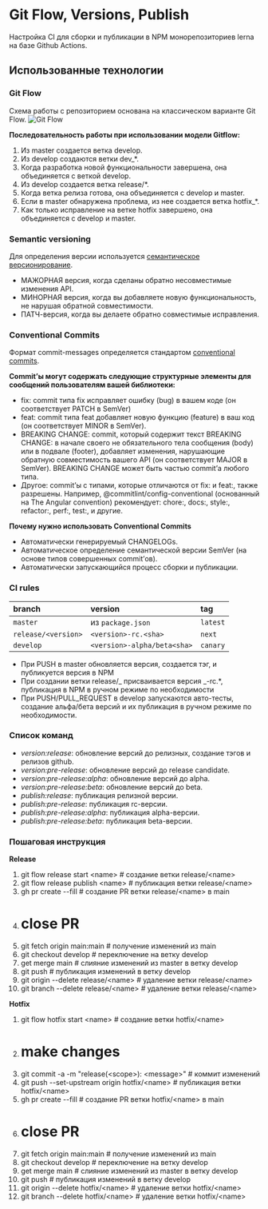 # Git Flow, Versions, Publish

Настройка CI для сборки и публикации в NPM
монорепозиториев lerna на базе Github Actions.

## Использованные технологии

### Git Flow

Схема работы с репозиторием основана на классическом варианте Git Flow.
![Git Flow](https://www.campingcoder.com/post/20180412-git-flow.png)

**Последовательность работы при использовании модели Gitflow:**

1. Из master создается ветка develop.
2. Из develop создаются ветки dev\_\*.
3. Когда разработка новой функциональности завершена, она объединяется с веткой
   develop.
4. Из develop создается ветка release/\*.
5. Когда ветка релиза готова, она объединяется с develop и master.
6. Если в master обнаружена проблема, из нее создается ветка hotfix\_\*.
7. Как только исправление на ветке hotfix завершено, она объединяется с develop
   и master.

### Semantic versioning

Для определения версии используется
[семантическое версионирование](https://semver.org/lang/ru/).

- МАЖОРНАЯ версия, когда сделаны обратно несовместимые изменения API.
- МИНОРНАЯ версия, когда вы добавляете новую функциональность, не нарушая
  обратной совместимости.
- ПАТЧ-версия, когда вы делаете обратно совместимые исправления.

### Conventional Commits

Формат commit-messages определяется стандартом
[conventional commits](https://www.conventionalcommits.org/en/v1.0.0/).

**Commit’ы могут содержать следующие структурные элементы для сообщений
пользователям вашей библиотеки:**

- fix: commit типа fix исправляет ошибку (bug) в вашем коде (он соответствует
  PATCH в SemVer)
- feat: commit типа feat добавляет новую функцию (feature) в ваш код (он
  соответствует MINOR в SemVer).
- BREAKING CHANGE: commit, который содержит текст BREAKING CHANGE: в начале
  своего не обязательного тела сообщения (body) или в подвале (footer),
  добавляет изменения, нарушающие обратную совместимость вашего API (он
  соответствует MAJOR в SemVer). BREAKING CHANGE может быть частью commit’а
  любого типа.
- Другое: commit’ы с типами, которые отличаются от fix: и feat:, также
  разрешены. Например, @commitlint/config-conventional (основанный на The
  Angular convention) рекомендует: chore:, docs:, style:, refactor:, perf:,
  test:, и другие.

**Почему нужно использовать Conventional Commits**

- Автоматически генерируемый CHANGELOGs.
- Автоматическое определение семантической версии SemVer (на основе типов
  совершенных commit’ов).
- Автоматически запускающийся процесс сборки и публикации.

### CI rules

| branch              | version                     | tag      |
| :------------------ | :-------------------------- | :------- |
| `master`            | из `package.json`           | `latest` |
| `release/<version>` | `<version>-rc.<sha>`        | `next`   |
| `develop`           | `<version>-alpha/beta<sha>` | `canary` |

- При PUSH в master обновляется версия, создается тэг, и публикуется версия в
  NPM
- При создании ветки release/_ присваивается версия _-rc.\*, публикация в NPM в
  ручном режиме по необходимости
- При PUSH/PULL_REQUEST в develop запускаются авто-тесты, создание альфа/бета
  версий и их публикация в ручном режиме по необходимости.

### Список команд

- _version:release_: обновление версий до релизных, создание тэгов и релизов
  github.
- _version:pre-release_: обновление версий до release candidate.
- _version:pre-release:alpha_: обновление версий до alpha.
- _version:pre-release:beta_: обновление версий до beta.
- _publish:release_: публикация релизной версии.
- _publish:pre-release_: публикация rc-версии.
- _publish:pre-release:alpha_: публикация alpha-версии.
- _publish:pre-release:beta_: публикация beta-версии.

### Пошаговая инструкция

**Release**
1. git flow release start \<name\> # создание ветки release/\<name\>
2. git flow release publish \<name\> # публикация ветки release/\<name\>
3. gh pr create --fill # создание PR ветки release/\<name\> в main
4. # close PR
5. git fetch origin main:main # получение изменений из main
6. git checkout develop # переключение на ветку develop
7. get merge main # слияние изменений из master в ветку develop
8. git push # публикация изменений в ветку develop
9. git origin --delete release/\<name\> # удаление ветки release/\<name\>
10. git branch --delete release/\<name\> # удаление ветки release/\<name\>

**Hotfix**
1. git flow hotfix start \<name\> # создание ветки hotfix/\<name\>
2. # make changes
3. git commit -a -m "release(\<scope\>): \<message\>" # коммит изменений
4. git push --set-upstream origin hotfix/\<name\> # публикация ветки hotfix/\<name\>
5. gh pr create --fill # создание PR ветки hotfix/\<name\> в main
6. # close PR
7. git fetch origin main:main # получение изменений из main
8. git checkout develop # переключение на ветку develop
9. get merge main # слияние изменений из master в ветку develop
10. git push # публикация изменений в ветку develop
11. git origin --delete hotfix/\<name\> # удаление ветки hotfix/\<name\>
12.  git branch --delete hotfix/\<name\> # удаление ветки hotfix/\<name\>
